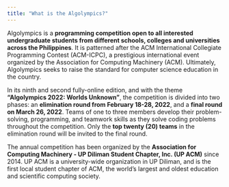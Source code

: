 ```yaml
---
title: "What is the Algolympics?"
---
```


Algolympics is a **programming competition open to all interested undergraduate students from different schools, colleges and universities across the Philippines**. It is patterned after the ACM International Collegiate Programming Contest (ACM-ICPC), a prestigious international event organized by the Association for Computing Machinery (ACM). Ultimately, Algolympics seeks to raise the standard for computer science education in the country.

In its ninth and second fully-online edition, and with the theme **“Algolympics 2022: Worlds Unknown”**, the competition is divided into two phases: an **elimination round from February 18-28, 2022**, and a **final round on March 26, 2022**. Teams of one to three members develop their problem-solving, programming, and teamwork skills as they solve coding problems throughout the competition. Only the **top twenty (20) teams** in the elimination round will be invited to the final round.

The annual competition has been organized by the **Association for Computing Machinery - UP Diliman Student Chapter, Inc. (UP ACM)** since 2014. UP ACM is a university-wide organization in UP Diliman, and is the first local student chapter of ACM, the world’s largest and oldest education and scientific computing society.